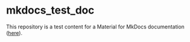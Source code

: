 # mkdocs_test_doc
This repository is a test content for a Material for MkDocs documentation ([here](https://github.com/maltonoloco/mkdocs_test_doc)).
